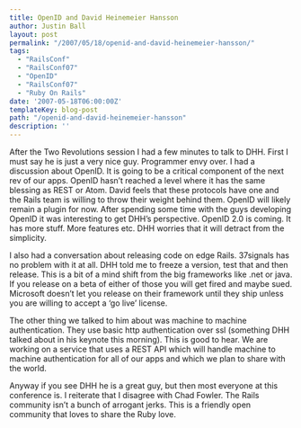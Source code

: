 ```yaml
---
title: OpenID and David Heinemeier Hansson
author: Justin Ball
layout: post
permalink: "/2007/05/18/openid-and-david-heinemeier-hansson/"
tags:
  - "RailsConf"
  - "RailsConf07"
  - "OpenID"
  - "RailsConf07"
  - "Ruby On Rails"
date: '2007-05-18T06:00:00Z'
templateKey: blog-post
path: "/openid-and-david-heinemeier-hansson"
description: ''
---
```


After the Two Revolutions session I had a few minutes to talk to DHH. First I must say he is just a very nice guy. Programmer envy over. I had a discussion about OpenID. It is going to be a critical component of the next rev of our apps. OpenID hasn’t reached a level where it has the same blessing as REST or Atom. David feels that these protocols have one and the Rails team is willing to throw their weight behind them. OpenID will likely remain a plugin for now. After spending some time with the guys developing OpenID it was interesting to get DHH’s perspective. OpenID 2.0 is coming. It has more stuff. More features etc. DHH worries that it will detract from the simplicity.

I also had a conversation about releasing code on edge Rails. 37signals has no problem with it at all. DHH told me to freeze a version, test that and then release. This is a bit of a mind shift from the big frameworks like .net or java. If you release on a beta of either of those you will get fired and maybe sued. Microsoft doesn’t let you release on their framework until they ship unless you are willing to accept a ‘go live’ license.

The other thing we talked to him about was machine to machine authentication. They use basic http authentication over ssl (something DHH talked about in his keynote this morning). This is good to hear. We are working on a service that uses a REST API which will handle machine to machine authentication for all of our apps and which we plan to share with the world.

Anyway if you see DHH he is a great guy, but then most everyone at this conference is. I reiterate that I disagree with Chad Fowler. The Rails community isn’t a bunch of arrogant jerks. This is a friendly open community that loves to share the Ruby love.

